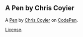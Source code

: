 ## A Pen by Chris Coyier

A [Pen](http://codepen.io/chriscoyier/pen/uHfdF) by [Chris Coyier](http://codepen.io/chriscoyier) on [CodePen](http://codepen.io/).

[License](http://codepen.io/chriscoyier/pen/uHfdF/license).
